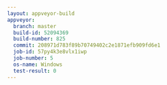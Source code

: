 ```yaml
---
layout: appveyor-build
appveyor:
  branch: master
  build-id: 52094369
  build-number: 825
  commit: 208971d783f89b70749402c2e1871efb909fd6e1
  job-id: 57py4k3e8vlx1iwp
  job-number: 5
  os-name: Windows
  test-result: 0
---
```

